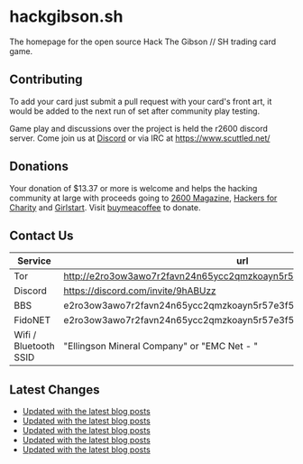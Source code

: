 # hackgibson.sh
The homepage for the open source Hack The Gibson // SH trading card game.


## Contributing

To add your card just submit a pull request with your card's front art, it would be added to the next run of set after community play testing.

Game play and discussions over the project is held the r2600 discord server. Come join us at [Discord](https://discord.com/invite/9hABUzz) or via IRC at https://www.scuttled.net/


## Donations

Your donation of $13.37 or more is welcome and helps the hacking community at large with proceeds going to [2600 Magazine](https://2600.com/), [Hackers for Charity](https://hackersforcharity.org) and [Girlstart](https://girlstart.org).  Visit [buymeacoffee](https://www.buymeacoffee.com/hackgibson.sh) to donate.


## Contact Us

Service | url
-|-
Tor | http://e2ro3ow3awo7r2favn24n65ycc2qmzkoayn5r57e3f56nvjwdcgg32ad.onion
Discord | https://discord.com/invite/9hABUzz
BBS | e2ro3ow3awo7r2favn24n65ycc2qmzkoayn5r57e3f56nvjwdcgg32ad.onion:23
FidoNET | e2ro3ow3awo7r2favn24n65ycc2qmzkoayn5r57e3f56nvjwdcgg32ad.onion:24554
Wifi / Bluetooth SSID | "Ellingson Mineral Company" or "EMC Net - <fidonet address>"

## Latest Changes
<!-- BLOG-POST-LIST:START -->
- [Updated with the latest blog posts](https://github.com/DFW2600/hackgibson.sh/commit/0e4ef3b90f4b76196f6becc083f434eea50238be)
- [Updated with the latest blog posts](https://github.com/DFW2600/hackgibson.sh/commit/ecaf595eb9c5f723e652a56f63cce289fd5dda0a)
- [Updated with the latest blog posts](https://github.com/DFW2600/hackgibson.sh/commit/591b3430ab1cb27a4b4a8b69fe45c478b5244175)
- [Updated with the latest blog posts](https://github.com/DFW2600/hackgibson.sh/commit/da12972d7741c9bae321d3cee6f2a0d07319684c)
- [Updated with the latest blog posts](https://github.com/DFW2600/hackgibson.sh/commit/5a90b6999c7e2084b7d8370a4f5638833d15eaa5)
<!-- BLOG-POST-LIST:END -->

